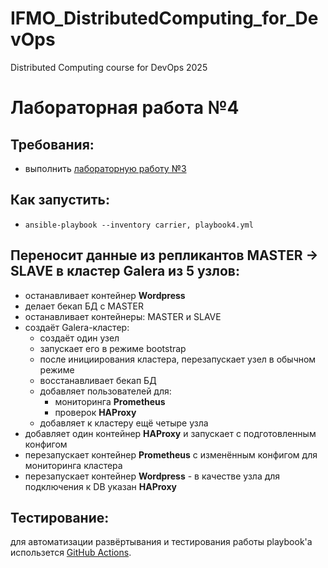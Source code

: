 # IFMO_DistributedComputing_for_DevOps
Distributed Computing course for DevOps 2025

# Лабораторная работа №4

Требования:
-----------
* выполнить [лабораторную работу №3](/LAB03.md)

Как запустить:
--------------
* ```ansible-playbook --inventory carrier, playbook4.yml```

Переносит данные из репликантов MASTER -> SLAVE в кластер Galera из 5 узлов:
--------------
* останавливает контейнер **Wordpress**
* делает бекап БД с MASTER
* останавливает контейнеры: MASTER и SLAVE
* создаёт Galera-кластер:
  * создаёт один узел
  * запускает его в режиме bootstrap
  * после инициирования кластера, перезапускает узел в обычном режиме
  * восстанавливает бекап БД
  * добавляет пользователей для:
    * мониторинга **Prometheus**
    * проверок **HAProxy**
  * добавляет к кластеру ещё четыре узла
* добавляет один контейнер **HAProxy** и запускает с подготовленным конфигом
* перезапускает контейнер **Prometheus** с изменённым конфигом для мониторинга кластера
* перезапускает контейнер **Wordpress** - в качестве узла для подключения к DB указан **HAProxy**

Тестирование:
------------
для автоматизации развёртывания и тестирования работы playbook'а использется [GitHub Actions](https://github.com/features/actions).
